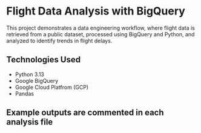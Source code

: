 # Flight Data Analysis with BigQuery

This project demonstrates a data engineering workflow, where flight data is retrieved from a public dataset, processed using BigQuery and Python, and analyzed to identify trends in flight delays.

## Technologies Used

- Python 3.13
- Google BigQuery
- Google Cloud Platfrom (GCP)
- Pandas

## Example outputs are commented in each analysis file